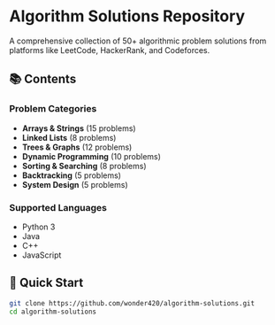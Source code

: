 
# Algorithm Solutions Repository

A comprehensive collection of 50+ algorithmic problem solutions from platforms like LeetCode, HackerRank, and Codeforces.

## 📚 Contents

### Problem Categories
- **Arrays & Strings** (15 problems)
- **Linked Lists** (8 problems)
- **Trees & Graphs** (12 problems)
- **Dynamic Programming** (10 problems)
- **Sorting & Searching** (8 problems)
- **Backtracking** (5 problems)
- **System Design** (5 problems)

### Supported Languages
- Python 3
- Java
- C++
- JavaScript

## 🚀 Quick Start

```bash
git clone https://github.com/wonder420/algorithm-solutions.git
cd algorithm-solutions
